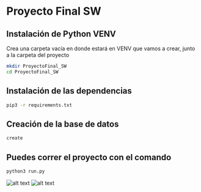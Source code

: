 # Proyecto Final SW

## Instalación de Python VENV
Crea una carpeta vacía en donde estará en VENV que vamos a crear, junto a la carpeta del proyecto
```sh
mkdir ProyectoFinal_SW
cd ProyectoFinal_SW

```

## Instalación de las dependencias

```sh
pip3 -r requirements.txt
```

## Creación de la base de datos

```sh
create
```

## Puedes correr el proyecto con el comando

```sh
python3 run.py
```


![alt text](https://i.postimg.cc/YCvZPcn9/Screen-Shot-2021-11-30-at-3-17-56-p-m.png)
![alt text](https://i.postimg.cc/44Mz1r9w/Screen-Shot-2021-11-30-at-3-17-01-p-m.png)
